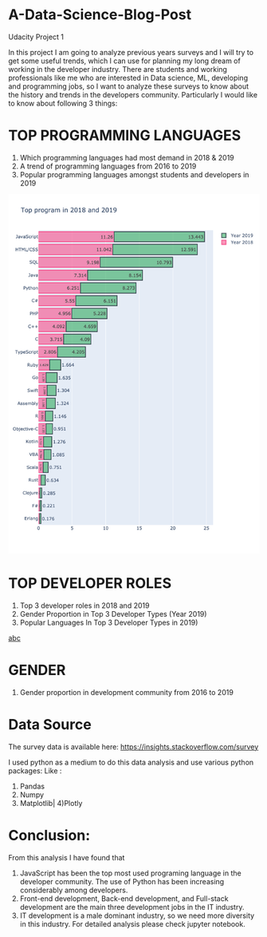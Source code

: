 # A-Data-Science-Blog-Post
Udacity Project 1

In this project I am going to analyze previous years surveys and I will try to get some useful trends, which I can use for planning my long dream of working in the developer industry. There are students and working professionals like me who are interested in Data science, ML, developing and programming jobs, so I want to analyze these surveys to know about the history and trends in the developers community. Particularly I would like to know about following 3 things:


 # TOP PROGRAMMING LANGUAGES
1. Which programming languages had most demand in 2018 & 2019
2. A trend of programming languages from 2016 to 2019
3. Popular programming languages amongst students and developers in 2019

![Screenshot](https://github.com/kwankhede/A-Data-Science-Blog-Post/blob/master/newplot%20(3).png)




# TOP DEVELOPER ROLES
1. Top 3 developer roles in 2018 and 2019
2. Gender Proportion in Top 3 Developer Types (Year 2019)
3. Popular Languages In Top 3 Developer Types in 2019)

[abc](https://github.com/kwankhede/A-Data-Science-Blog-Post/blob/master/newplot%20(8).png)
# GENDER
1. Gender proportion in development community from 2016 to 2019

# Data Source
The survey data is available here: https://insights.stackoverflow.com/survey


I used python as a medium to do this data analysis and use various python packages: Like :
1.	Pandas
2.	Numpy
3.	Matplotlib| 4)Plotly


# Conclusion: 
From this analysis I have found that
1.	JavaScript has been the top most used programing language in the developer community. The use of Python has been increasing considerably among developers.
2.	Front-end development, Back-end development, and Full-stack development are the main three development jobs in the IT industry.
3.	IT development is a male dominant industry, so we need more diversity in this industry.
For detailed analysis please check jupyter notebook.


